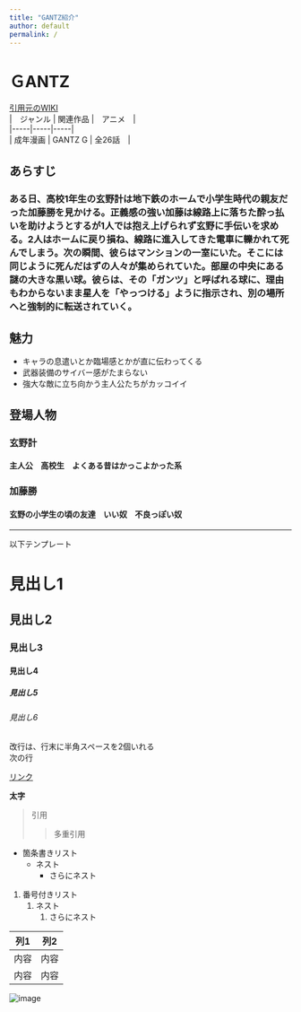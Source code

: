```yaml
---
title: "GANTZ紹介"
author: default
permalink: /
---
```


# ＧANTZ  
[引用元のWIKI](https://ja.wikipedia.org/wiki/GANTZ)  
|　ジャンル | 関連作品 |　アニメ　|  
|-----|-----|-----|  
| 成年漫画 | GANTZ G | 全26話　|  
 
## あらすじ　　
### ある日、高校1年生の玄野計は地下鉄のホームで小学生時代の親友だった加藤勝を見かける。正義感の強い加藤は線路上に落ちた酔っ払いを助けようとするが1人では抱え上げられず玄野に手伝いを求める。2人はホームに戻り損ね、線路に進入してきた電車に轢かれて死んでしまう。次の瞬間、彼らはマンションの一室にいた。そこには同じように死んだはずの人々が集められていた。部屋の中央にある謎の大きな黒い球。彼らは、その「ガンツ」と呼ばれる球に、理由もわからないまま星人を「やっつける」ように指示され、別の場所へと強制的に転送されていく。  
 ## 魅力  
 - キャラの息遣いとか臨場感とかが直に伝わってくる
 - 武器装備のサイバー感がたまらない
 - 強大な敵に立ち向かう主人公たちがカッコイイ　　

 ## 登場人物　　
 ### 玄野計　　
 #### 主人公　高校生　よくある昔はかっこよかった系　
 ### 加藤勝　　
 #### 玄野の小学生の頃の友達　いい奴　不良っぽい奴
 


---

以下テンプレート

# 見出し1
## 見出し2
### 見出し3
#### 見出し4
##### 見出し5
###### 見出し6

改行は、行末に半角スペースを2個いれる  
次の行

[リンク](https://www.google.co.jp/)

**太字**

> 引用
>> 多重引用


- 箇条書きリスト
  - ネスト
    - さらにネスト


1. 番号付きリスト
   1. ネスト
      1. さらにネスト

  
| 列1  | 列2  |
|-----|-----|
| 内容  | 内容  |
| 内容  | 内容  |

![image](/220422_GitHubPages/assets/images/logo-150.png)
